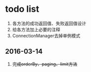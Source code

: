 todo list
=========

1. 各方法的成功返回值、失败返回值设计
2. 给各方法加上必要的注释
3. ConnectionManager去掉单例模式

2016-03-14
----------

1. ~~完成orderBy、paging、limit方法~~